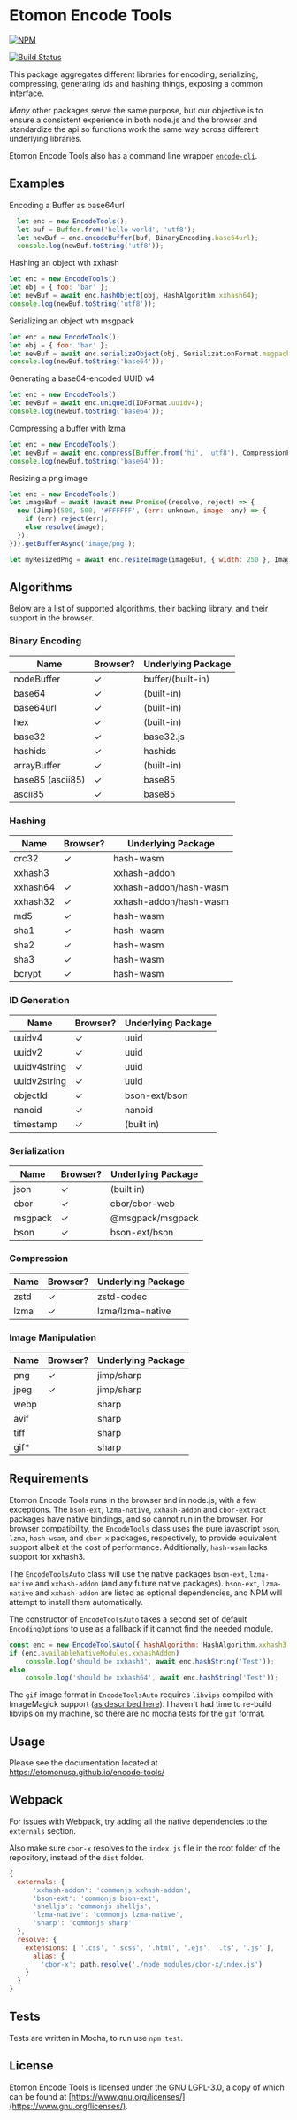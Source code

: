 # Etomon Encode Tools

[![NPM](https://nodei.co/npm/@etomon/encode-tools.png)](https://nodei.co/npm/@etomon/encode-tools/)

[![Build Status](https://travis-ci.com/EtomonUSA/encode-tools.svg?branch=master)](https://travis-ci.com/EtomonUSA/encode-tools)

This package aggregates different libraries for encoding, serializing, compressing, generating ids and hashing things, exposing a common interface. 

*Many* other packages serve the same purpose, but our objective is to ensure a consistent experience in both node.js and the browser and standardize the api so functions work the same way across different underlying libraries.

Etomon Encode Tools also has a command line wrapper [`encode-cli`](https://github.com/znetstar/encode-cli).

## Examples
Encoding a Buffer as base64url

```javascript
  let enc = new EncodeTools();
  let buf = Buffer.from('hello world', 'utf8');
  let newBuf = enc.encodeBuffer(buf, BinaryEncoding.base64url);
  console.log(newBuf.toString('utf8'));
```

Hashing an object wth xxhash
```javascript
let enc = new EncodeTools();
let obj = { foo: 'bar' };
let newBuf = await enc.hashObject(obj, HashAlgorithm.xxhash64);
console.log(newBuf.toString('utf8'));
```

Serializing an object wth msgpack
```javascript
let enc = new EncodeTools();
let obj = { foo: 'bar' };
let newBuf = await enc.serializeObject(obj, SerializationFormat.msgpack);
console.log(newBuf.toString('base64'));
```

Generating a base64-encoded UUID v4
```javascript
let enc = new EncodeTools();
let newBuf = await enc.uniqueId(IDFormat.uuidv4);
console.log(newBuf.toString('base64'));
```


Compressing a buffer with lzma
```javascript
let enc = new EncodeTools();
let newBuf = await enc.compress(Buffer.from('hi', 'utf8'), CompressionFormat.lzma);
console.log(newBuf.toString('base64'));
```

Resizing a png image
```javascript
let enc = new EncodeTools();
let imageBuf = await (await new Promise((resolve, reject) => {
  new (Jimp)(500, 500, '#FFFFFF', (err: unknown, image: any) => {
    if (err) reject(err);
    else resolve(image);
  });
})).getBufferAsync('image/png');

let myResizedPng = await enc.resizeImage(imageBuf, { width: 250 }, ImageFormat.png);
```


## Algorithms

Below are a list of supported algorithms, their backing library, and their support in the browser.

### Binary Encoding

| Name            | Browser? | Underlying Package |
|-----------------|----------|--------------------|
| nodeBuffer      | ✓        | buffer/(built-in)  |
| base64          | ✓        | (built-in)         |
| base64url       | ✓        | (built-in)         |
| hex             | ✓        | (built-in)         |
| base32          | ✓        | base32.js          |
| hashids         | ✓        | hashids            |
| arrayBuffer     | ✓        | (built-in)         |
| base85 (ascii85)| ✓        | base85             |
| ascii85         | ✓        | base85             |

### Hashing
| Name     | Browser? | Underlying Package     |
|----------|----------|------------------------|
| crc32    | ✓        | hash-wasm              |
| xxhash3  |          | xxhash-addon           |
| xxhash64 | ✓        | xxhash-addon/hash-wasm |
| xxhash32 | ✓        | xxhash-addon/hash-wasm |
| md5      | ✓        | hash-wasm              |
| sha1     | ✓        | hash-wasm              |
| sha2     | ✓        | hash-wasm              |
| sha3     | ✓        | hash-wasm              |
| bcrypt   | ✓        | hash-wasm              |

### ID Generation

| Name         | Browser? | Underlying Package |
|--------------|----------|--------------------|
| uuidv4       | ✓        | uuid               |
| uuidv2       | ✓        | uuid               |
| uuidv4string | ✓        | uuid               |
| uuidv2string | ✓        | uuid               |
| objectId     | ✓        | bson-ext/bson      |
| nanoid       | ✓        | nanoid             |
| timestamp    | ✓        | (built in)         |

### Serialization

| Name    | Browser? | Underlying Package |
|---------|----------|--------------------|
| json    | ✓        | (built in)         |
| cbor    | ✓        | cbor/cbor-web      |
| msgpack | ✓        | @msgpack/msgpack   |
| bson    | ✓        | bson-ext/bson      |

### Compression

| Name    | Browser? | Underlying Package |
|---------|----------|--------------------|
| zstd    | ✓        | zstd-codec         |
| lzma    | ✓        | lzma/lzma-native   |

### Image Manipulation

| Name    | Browser? | Underlying Package |
|---------|----------|--------------------|
| png     | ✓        | jimp/sharp         |
| jpeg    | ✓        | jimp/sharp         |
| webp    |          | sharp              |
| avif    |          | sharp              |
| tiff    |          | sharp              |
| gif*    |          | sharp              |

## Requirements

Etomon Encode Tools runs in the browser and in node.js, with a few exceptions. The `bson-ext`, `lzma-native`, `xxhash-addon` and `cbor-extract` packages have native bindings, and so cannot run in the browser. For browser compatibility, the `EncodeTools` class uses the pure javascript `bson`, `lzma`, `hash-wsam`, and `cbor-x` packages, respectively,  to provide equivalent support albeit at the cost of performance. Additionally, `hash-wsam` lacks support for xxhash3.

The `EncodeToolsAuto` class will use the native packages `bson-ext`, `lzma-native` and `xxhash-addon` (and any future native packages). `bson-ext`, `lzma-native` and `xxhash-addon` are listed as optional dependencies, and NPM will attempt to install them automatically. 

The constructor of `EncodeToolsAuto` takes a second set of default `EncodingOptions` to use as a fallback if it cannot
find the needed module.

```javascript
const enc = new EncodeToolsAuto({ hashAlgorithm: HashAlgorithm.xxhash3 }, { hashAlgorithm: HashAlgorithm.xxhash64 });
if (enc.availableNativeModules.xxhashAddon)
    console.log('should be xxhash3', await enc.hashString('Test'));
else
    console.log('should be xxhash64', await enc.hashString('Test'));
```

The `gif` image format in `EncodeToolsAuto` requires `libvips` compiled with ImageMagick support ([as described here](https://zb.gy/qPJH)). I haven't had time to re-build libvips on my machine, so there are no mocha tests for the `gif` format.

## Usage

Please see the documentation located at https://etomonusa.github.io/encode-tools/

## Webpack

For issues with Webpack, try adding all the native dependencies to the `externals` section.

Also make sure `cbor-x` resolves to the `index.js` file in the root folder of the repository, instead of the `dist` folder.

```javascript
{
  externals: {
      'xxhash-addon': 'commonjs xxhash-addon',
      'bson-ext': 'commonjs bson-ext',
      'shelljs': 'commonjs shelljs',
      'lzma-native': 'commonjs lzma-native',
      'sharp': 'commonjs sharp'
  },
  resolve: {
    extensions: [ '.css', '.scss', '.html', '.ejs', '.ts', '.js' ],
      alias: {
        'cbor-x': path.resolve('./node_modules/cbor-x/index.js')
    }
  }
}
```

## Tests

Tests are written in Mocha, to run use `npm test`.

## License

Etomon Encode Tools is licensed under the GNU LGPL-3.0, a copy of which can be found at [https://www.gnu.org/licenses/](https://www.gnu.org/licenses/).
